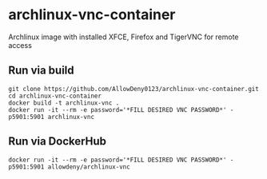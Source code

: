 # archlinux-vnc-container
Archlinux image with installed XFCE, Firefox and TigerVNC for remote access
## Run via build
```
git clone https://github.com/AllowDeny0123/archlinux-vnc-container.git
cd archlinux-vnc-container
docker build -t archlinux-vnc .
docker run -it --rm -e password='*FILL DESIRED VNC PASSWORD*' -p5901:5901 archlinux-vnc
```
## Run via DockerHub
```
docker run -it --rm -e password='*FILL DESIRED VNC PASSWORD*' -p5901:5901 allowdeny/archlinux-vnc
```
